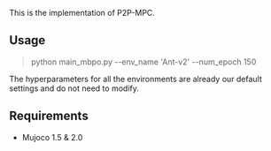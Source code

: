 This is the implementation of P2P-MPC. 

##  Usage

> python main_mbpo.py --env_name 'Ant-v2' --num_epoch 150 

The hyperparameters for all the environments are already our default settings and do not need to modify.



##  Requirements

- Mujoco 1.5 & 2.0
